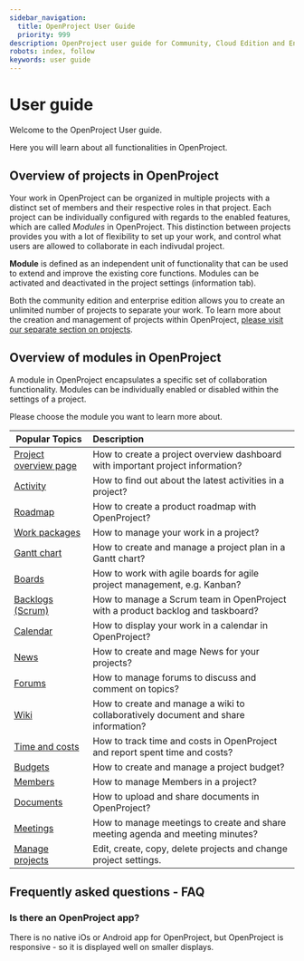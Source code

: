 ```yaml
---
sidebar_navigation:
  title: OpenProject User Guide
  priority: 999
description: OpenProject user guide for Community, Cloud Edition and Enterprise Edition.
robots: index, follow
keywords: user guide
---
```

# User guide

Welcome to the OpenProject User guide.

Here you will learn about all functionalities in OpenProject. 



## Overview of projects in OpenProject

Your work in OpenProject can be organized in multiple projects with a distinct set of members and their respective roles in that project. Each project can be individually configured with regards to the enabled features, which are called *Modules* in OpenProject. This distinction between projects provides you with a lot of flexibility to set up your work, and control what users are allowed to collaborate in each indivudal project.

<div class="glossary">

**Module** is defined as an independent unit of functionality that can be used to extend and improve the existing core functions. Modules can be activated and deactivated in the project settings (information tab).

</div>

Both the community edition and enterprise edition allows you to create an unlimited number of projects to separate your work. To learn more about the creation and management of projects within OpenProject, [please visit our separate section on projects](projects/).

## Overview of modules in OpenProject

A module in OpenProject encapsulates a specific set of collaboration functionality. Modules can be individually enabled or disabled within the settings of a project.



Please choose the module you want to learn more about.

| Popular Topics                                | Description                                                  |
| --------------------------------------------- | :----------------------------------------------------------- |
| [Project overview page](project-overview)     | How to create a project overview dashboard with important project information? |
| [Activity](activity)                          | How to find out about the latest activities in a project?    |
| [Roadmap](roadmap)                            | How to create a product roadmap with OpenProject?            |
| [Work packages](work-packages/#work-packages) | How to manage your work in a project?                        |
| [Gantt chart](#gantt-chart)                   | How to create and manage a project plan in a Gantt chart?    |
| [Boards](agile-boards)                        | How to work with agile boards for agile project management, e.g. Kanban? |
| [Backlogs (Scrum)](backlogs-scrum)            | How to manage a Scrum team in OpenProject with a product backlog and taskboard? |
| [Calendar](calendar)                          | How to display your work in a calendar in OpenProject?       |
| [News](news)                                  | How to create and mage News for your projects?               |
| [Forums](forums)                              | How to manage forums to discuss and comment on topics?       |
| [Wiki](wiki)                                  | How to create and manage a wiki to collaboratively document and share information? |
| [Time and costs](time-and-costs)              | How to track time and costs in OpenProject and report spent time and costs? |
| [Budgets](budgets)                            | How to create and manage a project budget?                   |
| [Members](members/)                           | How to manage Members in a project?                          |
| [Documents](documents)                        | How to upload and share documents in OpenProject?            |
| [Meetings](meetings)                          | How to manage meetings to create and share meeting agenda and meeting minutes? |
| [Manage projects](projects)                   | Edit, create, copy, delete projects and change project settings. |



## Frequently asked questions - FAQ

### Is there an OpenProject app?

There is no native iOs or Android app for OpenProject, but OpenProject is responsive - so it is displayed well on smaller displays.
